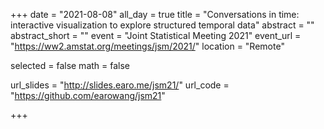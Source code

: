 +++
date = "2021-08-08"
all_day = true
title = "Conversations in time: interactive visualization to explore structured temporal data"
abstract = ""
abstract_short = ""
event = "Joint Statistical Meeting 2021"
event_url = "https://ww2.amstat.org/meetings/jsm/2021/"
location = "Remote"

selected = false
math = false

url_slides = "http://slides.earo.me/jsm21/"
url_code = "https://github.com/earowang/jsm21"

+++
